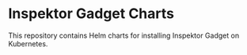 # Inspektor Gadget Charts

This repository contains Helm charts for installing Inspektor Gadget on Kubernetes.
